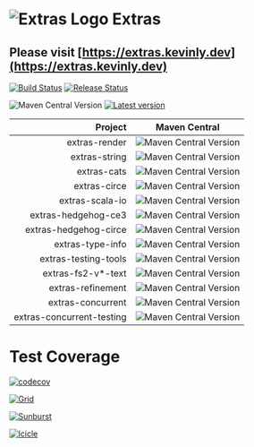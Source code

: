 # ![Extras Logo](https://extras.kevinly.dev/img/extras-logo-64x64.png) Extras

## Please visit [https://extras.kevinly.dev](https://extras.kevinly.dev)

[![Build Status](https://github.com/kevin-lee/extras/workflows/Build-All/badge.svg)](https://github.com/kevin-lee/extras/actions?workflow=Build-All)
[![Release Status](https://github.com/kevin-lee/extras/workflows/Release/badge.svg)](https://github.com/kevin-lee/extras/actions?workflow=Release)

![Maven Central Version](https://img.shields.io/maven-central/v/io.kevinlee/extras-core_3)
[![Latest version](https://index.scala-lang.org/kevin-lee/extras/latest.svg)](https://index.scala-lang.org/kevin-lee/extras)

|                   Project | Maven Central                                                                                               |
|--------------------------:|-------------------------------------------------------------------------------------------------------------|
|             extras-render | ![Maven Central Version](https://img.shields.io/maven-central/v/io.kevinlee/extras-render_2.13)             |
|             extras-string | ![Maven Central Version](https://img.shields.io/maven-central/v/io.kevinlee/extras-string_2.13)             |
|               extras-cats | ![Maven Central Version](https://img.shields.io/maven-central/v/io.kevinlee/extras-cats_2.13)               |
|              extras-circe | ![Maven Central Version](https://img.shields.io/maven-central/v/io.kevinlee/extras-circe_2.13)              |
|           extras-scala-io | ![Maven Central Version](https://img.shields.io/maven-central/v/io.kevinlee/extras-scala-io_2.13)           |
|       extras-hedgehog-ce3 | ![Maven Central Version](https://img.shields.io/maven-central/v/io.kevinlee/extras-hedgehog-ce3_2.13)       |
|     extras-hedgehog-circe | ![Maven Central Version](https://img.shields.io/maven-central/v/io.kevinlee/extras-hedgehog-circe_2.13)     |
|          extras-type-info | ![Maven Central Version](https://img.shields.io/maven-central/v/io.kevinlee/extras-type-info_2.13)          |
|      extras-testing-tools | ![Maven Central Version](https://img.shields.io/maven-central/v/io.kevinlee/extras-testing-tools_2.13)      |
|        extras-fs2-v*-text | ![Maven Central Version](https://img.shields.io/maven-central/v/io.kevinlee/extras-fs2-v3-text_2.13)        |
|         extras-refinement | ![Maven Central Version](https://img.shields.io/maven-central/v/io.kevinlee/extras-refinement_2.13)         |
|         extras-concurrent | ![Maven Central Version](https://img.shields.io/maven-central/v/io.kevinlee/extras-concurrent_2.13)         |
| extras-concurrent-testing | ![Maven Central Version](https://img.shields.io/maven-central/v/io.kevinlee/extras-concurrent-testing_2.13) |

# Test Coverage

[![codecov](https://codecov.io/gh/kevin-lee/extras/branch/main/graph/badge.svg?token=1U95FXZWUL)](https://codecov.io/gh/kevin-lee/extras)

[![Grid](https://codecov.io/gh/kevin-lee/extras/branch/main/graphs/tree.svg?token=1U95FXZWUL)](https://app.codecov.io/gh/kevin-lee/extras)

[![Sunburst](https://codecov.io/gh/kevin-lee/extras/branch/main/graphs/sunburst.svg?token=1U95FXZWUL)](https://app.codecov.io/gh/kevin-lee/extras)

[![Icicle](https://codecov.io/gh/kevin-lee/extras/branch/main/graphs/icicle.svg?token=1U95FXZWUL)](https://app.codecov.io/gh/kevin-lee/extras)
